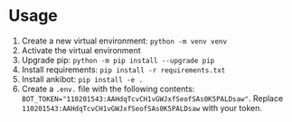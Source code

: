 # Usage
1. Create a new virtual environment: `python -m venv venv`
2. Activate the virtual environment
3. Upgrade pip: `python -m pip install --upgrade pip`
3. Install requirements: `pip install -r requirements.txt`
4. Install ankibot: `pip install -e .`
5. Create a `.env.` file with the following contents: `BOT_TOKEN="110201543:AAHdqTcvCH1vGWJxfSeofSAs0K5PALDsaw"`. Replace `110201543:AAHdqTcvCH1vGWJxfSeofSAs0K5PALDsaw` with your token.
